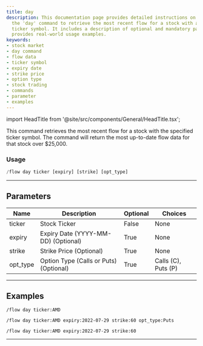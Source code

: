 ```yaml
---
title: day
description: This documentation page provides detailed instructions on how to use
  the 'day' command to retrieve the most recent flow for a stock with a specified
  ticker symbol. It includes a description of optional and mandatory parameters and
  provides real-world usage examples.
keywords:
- stock market
- day command
- flow data
- ticker symbol
- expiry date
- strike price
- option type
- stock trading
- commands
- parameter
- examples
---
```


import HeadTitle from '@site/src/components/General/HeadTitle.tsx';

<HeadTitle title="day - Flow - Discord - Reference | OpenBB Bot Docs" />

This command retrieves the most recent flow for a stock with the specified ticker symbol. The command will return the most up-to-date flow data for that stock over $25,000.

### Usage

```python wordwrap
/flow day ticker [expiry] [strike] [opt_type]
```

---

## Parameters

| Name | Description | Optional | Choices |
| ---- | ----------- | -------- | ------- |
| ticker | Stock Ticker | False | None |
| expiry | Expiry Date (YYYY-MM-DD) (Optional) | True | None |
| strike | Strike Price (Optional) | True | None |
| opt_type | Option Type (Calls or Puts) (Optional) | True | Calls (C), Puts (P) |


---

## Examples

```
/flow day ticker:AMD
```

```
/flow day ticker:AMD expiry:2022-07-29 strike:60 opt_type:Puts
```

```
/flow day ticker:AMD expiry:2022-07-29 strike:60
```

---
